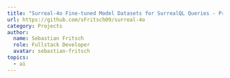 ```yaml
---
title: "Surreal-4o Fine-tuned Model Datasets for SurrealQL Queries - Project to create structured datasets for OpenAI."
url: https://github.com/sFritsch09/surreal-4o
category: Projects
author:
  name: Sebastian Fritsch
  role: Fullstack Developer
  avatar: sebastian-fritsch
topics:
  - ai
---
```


